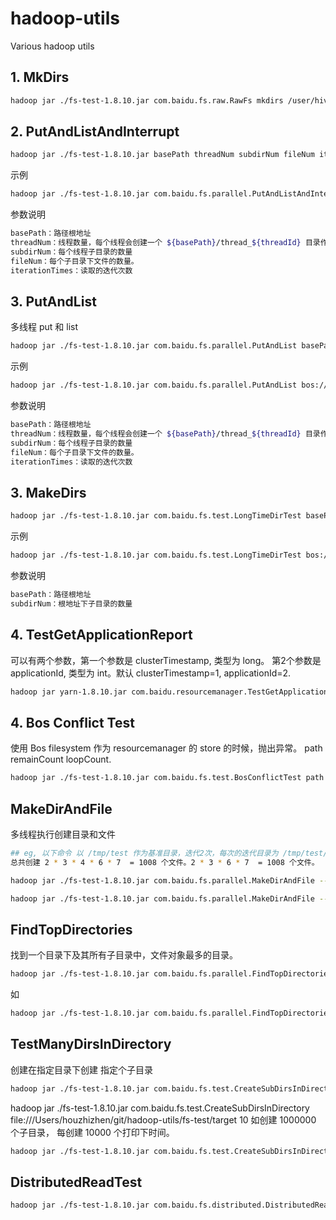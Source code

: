 # hadoop-utils
Various hadoop utils

## 1. MkDirs
```bash
hadoop jar ./fs-test-1.8.10.jar com.baidu.fs.raw.RawFs mkdirs /user/hive
```

## 2. PutAndListAndInterrupt

```bash
hadoop jar ./fs-test-1.8.10.jar basePath threadNum subdirNum fileNum iterationTimes
```
示例
```bash
hadoop jar ./fs-test-1.8.10.jar com.baidu.fs.parallel.PutAndListAndInterrupt hdfs://master-4b115ab:8020/base 100 1 100 100
```

参数说明
```bash
basePath：路径根地址
threadNum：线程数量，每个线程会创建一个 ${basePath}/thread_${threadId} 目录作为子线程的根目录。
subdirNum：每个线程子目录的数量
fileNum：每个子目录下文件的数量。
iterationTimes：读取的迭代次数
```

## 3. PutAndList
多线程 put 和 list
```bash
hadoop jar ./fs-test-1.8.10.jar com.baidu.fs.parallel.PutAndList basePath threadNum subdirNum fileNum iterationTimes
```
示例
```bash
hadoop jar ./fs-test-1.8.10.jar com.baidu.fs.parallel.PutAndList bos://bmr-rd-wh/houzhizhen/test 1 2000 1 1
```
参数说明
```bash
basePath：路径根地址
threadNum：线程数量，每个线程会创建一个 ${basePath}/thread_${threadId} 目录作为子线程的根目录。
subdirNum：每个线程子目录的数量
fileNum：每个子目录下文件的数量。
iterationTimes：读取的迭代次数
```
## 3. MakeDirs

```bash
hadoop jar ./fs-test-1.8.10.jar com.baidu.fs.test.LongTimeDirTest basePath subdirNum
```
示例
```bash
hadoop jar ./fs-test-1.8.10.jar com.baidu.fs.test.LongTimeDirTest bos://bmr-rd-wh/houzhizhen/test  2000 
```
参数说明
```bash
basePath：路径根地址
subdirNum：根地址下子目录的数量
```

## 4. TestGetApplicationReport
可以有两个参数，第一个参数是 clusterTimestamp, 类型为 long。 第2个参数是 applicationId, 类型为 int。默认 clusterTimestamp=1, applicationId=2.
```bash
hadoop jar yarn-1.8.10.jar com.baidu.resourcemanager.TestGetApplicationReport
```

## 4. Bos Conflict Test
使用 Bos filesystem 作为 resourcemanager 的 store 的时候，抛出异常。
path remainCount loopCount.


```bash
hadoop jar ./fs-test-1.8.10.jar com.baidu.fs.test.BosConflictTest path remainCount loopCount
```

## MakeDirAndFile
多线程执行创建目录和文件

```bash
## eg, 以下命令 以 /tmp/test 作为基准目录，迭代2次，每次的迭代目录为 /tmp/test/d[0-1]。每次迭代使用 3 个线程，每个线程以 /tmp/test/d[0-1]/d[0-2] 作为基准目录。4 每个目录文件的个数, 5是文件的长度;6，7 是每个线程创建的目录.
总共创建 2 * 3 * 4 * 6 * 7  = 1008 个文件。2 * 3 * 6 * 7  = 1008 个文件。

hadoop jar ./fs-test-1.8.10.jar com.baidu.fs.parallel.MakeDirAndFile --base-path /tmp/test --iterator-time 2 --iterator-start-index 0 --thread-num 3 --file-per-dir 4 --file-length  5 --dirs-per-level 6,7

hadoop jar ./fs-test-1.8.10.jar com.baidu.fs.parallel.MakeDirAndFile --base-path /tmp/test --iterator-time 1000 --iterator-start-index 0 --thread-num 3 --file-per-dir 4 --file-length  5 --dirs-per-level 6,7
```

## FindTopDirectories
找到一个目录下及其所有子目录中，文件对象最多的目录。

```bash
hadoop jar ./fs-test-1.8.10.jar com.baidu.fs.parallel.FindTopDirectories path topN
```
如
```bash
hadoop jar ./fs-test-1.8.10.jar com.baidu.fs.parallel.FindTopDirectories --root-dir file:///Users/houzhizhen/git/baidu/bce-bmr/hadoop --top-num 10
```

## TestManyDirsInDirectory
创建在指定目录下创建 指定个子目录

```bash
hadoop jar ./fs-test-1.8.10.jar com.baidu.fs.test.CreateSubDirsInDirectory path number-of-subdirectories
```
hadoop jar ./fs-test-1.8.10.jar com.baidu.fs.test.CreateSubDirsInDirectory file:///Users/houzhizhen/git/hadoop-utils/fs-test/target 10 
如创建 1000000 个子目录， 每创建 10000 个打印下时间。
```bash
hadoop jar ./fs-test-1.8.10.jar com.baidu.fs.test.CreateSubDirsInDirectory hdfs://bmr-cluster/user/hive/warehouse/test/ 1000000 10000
```

## DistributedReadTest
```bash
hadoop jar ./fs-test-1.8.10.jar com.baidu.fs.distributed.DistributedReadTest -maps 1 -baseDir /tmp/ -parameters '/data/fs-test,1,100,100'
```
